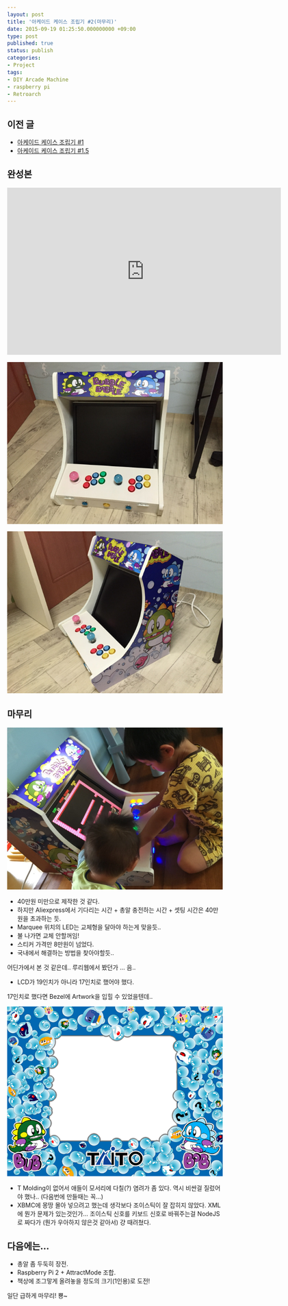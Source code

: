 ```yaml
---
layout: post
title: '아케이드 케이스 조립기 #2(마무리)'
date: 2015-09-19 01:25:50.000000000 +09:00
type: post
published: true
status: publish
categories:
- Project
tags:
- DIY Arcade Machine
- raspberry pi
- Retroarch
---
```


## 이전 글
* [아케이드 케이스 조립기 #1](/2015/09/01/아케이드-케이스-조립기-1/)
* [아케이드 케이스 조립기 #1.5](/2015/09/07/아케이드-케이스-조립기-1_5/)

## 완성본
<iframe id="ytplayer" type="text/html" width="640" height="390"
  src="http://www.youtube.com/embed/-fuX4FvRtBY?autoplay=0"
  frameborder="0"></iframe>

![정면](/images/2015/09/19/img_4269.jpg)

![측면](/images/2015/09/19/img_4270.jpg)

## 마무리

!["아빠 **한글이야호** 틀어줘"](/images/2015/09/19/thumb_img_3001_1024.jpg)

* 40만원 미만으로 제작한 것 같다.
* 하지만 Aliexpress에서 기다리는 시간 + 총알 충전하는 시간 + 셋팅 시간은 40만원을 초과하는 듯.
* Marquee 위치의 LED는 교체형을 달아야 하는게 맞을듯..
* 불 나가면 교체 안할꺼임!
* 스티커 가격만 8만원이 넘었다.
* 국내에서 해결하는 방법을 찾아야할듯..

어딘가에서 본 것 같은데.. 루리웹에서 봤던가 ... 음..

* LCD가 19인치가 아니라 17인치로 했어야 했다.

17인치로 했다면 Bezel에 Artwork을 입힐 수 있었을텐데..

![bezel-artwork](/images/2015/09/19/bublbobl-me.png)

* T Molding이 없어서 애들이 모서리에 다칠(?) 염려가 좀 있다. 역시 비싼걸 질렀어야 했나.. (다음번에 만들때는 꼭...)
* XBMC에 몽땅 몰아 넣으려고 했는데 생각보다 조이스틱이 잘 잡히지 않았다. XML에 뭔가 문제가 있는것인가... 조이스틱 신호를 키보드 신호로 바꿔주는걸 NodeJS로 짜다가 (뭔가 우아하지 않은것 같아서) 걍 때려쳤다.

## 다음에는...
* 총알 좀 두둑히 장전.
* Raspberry Pi 2 + AttractMode 조합.
* 책상에 조그맣게 올려놓을 정도의 크기(1인용)로 도전!

일단 급하게 마무리! 뿅~
